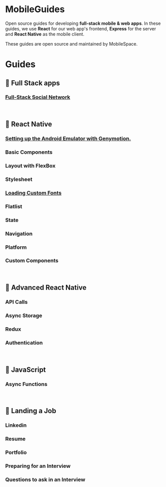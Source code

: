 # MobileGuides


Open source guides for developing **full-stack mobile & web apps**. In these guides, we use **React** for our web app's frontend, **Express** for the server and **React Native** as the mobile client.

These guides are open source and maintained by MobileSpace.

# Guides

## :dizzy: Full Stack apps

### [Full-Stack Social Network](https://github.com/mobilespace/MobileGuides/blob/master/full_stack_social_network.md)

<br />

## :100: React Native
      
### [Setting up the Android Emulator with Genymotion.](https://github.com/mobilespace/MobileGuides/blob/master/android_set_up.md)

### Basic Components

### Layout with FlexBox

### Stylesheet

### [Loading Custom Fonts](https://github.com/mobilespace/MobileGuides/blob/master/font_guide.md)

### Flatlist

### State

### Navigation

### Platform

### Custom Components

<br />

## :rocket: Advanced React Native

### API Calls

### Async Storage

### Redux

### Authentication

<br />

## :open_book: JavaScript

### Async Functions 

<br />

## :money_with_wings: Landing a Job

### Linkedin

### Resume

### Portfolio

### Preparing for an Interview

### Questions to ask in an Interview
